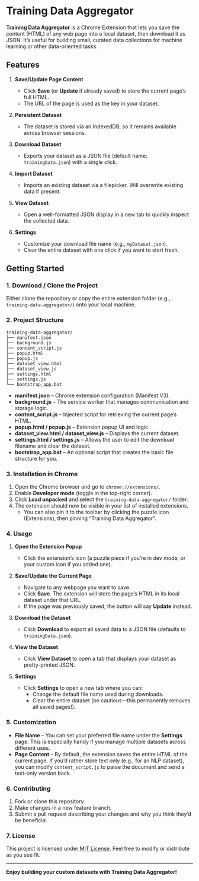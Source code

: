 # Training Data Aggregator

**Training Data Aggregator** is a Chrome Extension that lets you save the content (HTML) of any web page into a local dataset, then download it as JSON. It’s useful for building small, curated data collections for machine learning or other data-oriented tasks.

## Features

1. **Save/Update Page Content**  
   - Click **Save** (or **Update** if already saved) to store the current page’s full HTML.  
   - The URL of the page is used as the key in your dataset.

2. **Persistent Dataset**  
   - The dataset is stored via an IndexedDB, so it remains available across browser sessions.

3. **Download Dataset**  
   - Exports your dataset as a JSON file (default name: `trainingData.json`) with a single click.

4. **Import Dataset**  
   - Imports an existing dataset via a filepicker.  Will overwrite existing data if present.
   
5. **View Dataset**  
   - Open a well-formatted JSON display in a new tab to quickly inspect the collected data.

6. **Settings**  
   - Customize your download file name (e.g., `myDataset.json`).  
   - Clear the entire dataset with one click if you want to start fresh.

## Getting Started

### 1. Download / Clone the Project

Either clone the repository or copy the entire extension folder (e.g., `training-data-aggregator/`) onto your local machine.

### 2. Project Structure

```
training-data-aggregator/
├── manifest.json
├── background.js
├── content_script.js
├── popup.html
├── popup.js
├── dataset_view.html
├── dataset_view.js
├── settings.html
├── settings.js
└── bootstrap_app.bat
```

- **manifest.json** – Chrome extension configuration (Manifest V3).  
- **background.js** – The service worker that manages communication and storage logic.  
- **content_script.js** – Injected script for retrieving the current page’s HTML.  
- **popup.html / popup.js** – Extension popup UI and logic.  
- **dataset_view.html / dataset_view.js** – Displays the current dataset.  
- **settings.html / settings.js** – Allows the user to edit the download filename and clear the dataset.  
- **bootstrap_app.bat** – An optional script that creates the basic file structure for you.

### 3. Installation in Chrome

1. Open the Chrome browser and go to `chrome://extensions/`.
2. Enable **Developer mode** (toggle in the top-right corner).
3. Click **Load unpacked** and select the `training-data-aggregator/` folder.
4. The extension should now be visible in your list of installed extensions.  
   - You can also pin it to the toolbar by clicking the puzzle icon (Extensions), then pinning “Training Data Aggregator”.

### 4. Usage

1. **Open the Extension Popup**  
   - Click the extension’s icon (a puzzle piece if you’re in dev mode, or your custom icon if you added one).

2. **Save/Update the Current Page**  
   - Navigate to any webpage you want to save.  
   - Click **Save**. The extension will store the page’s HTML in its local dataset under that URL.  
   - If the page was previously saved, the button will say **Update** instead.

3. **Download the Dataset**  
   - Click **Download** to export all saved data to a JSON file (defaults to `trainingData.json`).

4. **View the Dataset**  
   - Click **View Dataset** to open a tab that displays your dataset as pretty-printed JSON.

5. **Settings**  
   - Click **Settings** to open a new tab where you can:  
     - Change the default file name used during downloads.  
     - Clear the entire dataset (be cautious—this permanently removes all saved pages!).

### 5. Customization

- **File Name** – You can set your preferred file name under the **Settings** page. This is especially handy if you manage multiple datasets across different uses.  
- **Page Content** – By default, the extension saves the entire HTML of the current page. If you’d rather store text only (e.g., for an NLP dataset), you can modify `content_script.js` to parse the document and send a text-only version back.

### 6. Contributing

1. Fork or clone this repository.
2. Make changes in a new feature branch.
3. Submit a pull request describing your changes and why you think they’d be beneficial.

### 7. License

This project is licensed under [MIT License](https://opensource.org/licenses/MIT). Feel free to modify or distribute as you see fit.

---

**Enjoy building your custom datasets with Training Data Aggregator!**